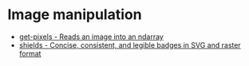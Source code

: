 # Image manipulation

* [get-pixels - Reads an image into an ndarray](https://github.com/scijs/get-pixels)
* [shields - Concise, consistent, and legible badges in SVG and raster format](https://github.com/badges/shields)
